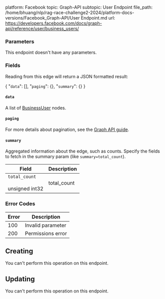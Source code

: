 platform: Facebook
topic: Graph-API
subtopic: User Endpoint
file_path: /home/bhuang/nlp/rag-race-challenge2-2024/platform-docs-versions/Facebook_Graph-API/User Endpoint.md
url: https://developers.facebook.com/docs/graph-api/reference/user/business_users/

### Parameters

This endpoint doesn't have any parameters.

### Fields

Reading from this edge will return a JSON formatted result:

{
    "`data`": \[\],
    "`paging`": {},
    "`summary`": {}
}

#### `data`

A list of [BusinessUser](https://developers.facebook.com/docs/marketing-api/reference/business-user/) nodes.

#### `paging`

For more details about pagination, see the [Graph API guide](https://developers.facebook.com/docs/graph-api/using-graph-api/#paging).

#### `summary`

Aggregated information about the edge, such as counts. Specify the fields to fetch in the summary param (like `summary=total_count`).

| Field | Description |
| --- | --- |
| `total_count`<br><br>unsigned int32 | total\_count |

### Error Codes

| Error | Description |
| --- | --- |
| 100 | Invalid parameter |
| 200 | Permissions error |

## Creating

You can't perform this operation on this endpoint.

## Updating

You can't perform this operation on this endpoint.